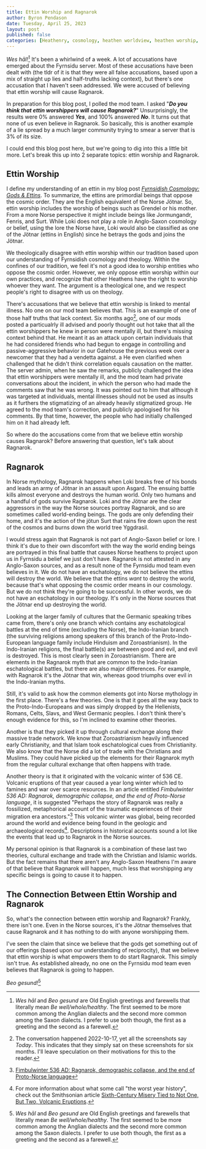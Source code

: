 ```yaml
---
title: Ettin Worship and Ragnarok
author: Byron Pendason
date: Tuesday, April 25, 2023
layout: post
published: false
categories: [Heathenry, cosmology, heathen worldview, heathen worship, lgbt, myths, rants, reconstruction, updates]
---
```


*Wes hāl!*[^1] It's been a whirlwind of a week. A lot of accusations have emerged about the Fyrnsidu server. Most of these accusations have been dealt with (the tldr of it is that they were all false accusations, based upon a mix of straight up lies and half-truths lacking context), but there's one accusation that I haven't seen addressed. We were accused of believing that ettin worship will cause Ragnarok.

In preparation for this blog post, I polled the mod team. I asked "***Do you think that ettin worshippers will cause Ragnarok?***" Unsurprisingly, the results were 0% answered ***Yes***, and 100% answered ***No***. It turns out that none of us even believe in Ragnarok. So basically, this is another example of a lie spread by a much larger community trying to smear a server that is 3% of its size.

I could end this blog post here, but we're going to dig into this a little bit more. Let's break this up into 2 separate topics: ettin worship and Ragnarok.

## Ettin Worship

I define my understanding of an ettin in my blog post *[Fyrnsidish Cosmology: Gods & Ettins](2022/05/05/fyrnsidic-cosmology-gods-ettins)*. To summarize, the ettins are primordial beings that oppose the cosmic order. They are the English equivalent of the Norse Jötnar. So, ettin worship includes the worship of beings such as Grendel or his mother. From a more Norse perspective it might include beings like Jormungandr, Fenris, and Surt. While Loki does not play a role in Anglo-Saxon cosmology or belief, using the lore the Norse have, Loki would also be classified as one of the Jötnar (ettins in English) since he betrays the gods and joins the Jötnar.

We theologically disagree with ettin worship within our tradition based upon our understanding of Fyrnsidish cosmology and theology. Within the confines of our tradition, we feel it's not a good idea to worship entities who oppose the cosmic order. However, we only oppose ettin worship within our own practices, and recognize that other Heathens have the right to worship whoever they want. The argument is a theological one, and we respect people's right to disagree with us on theology.

There's accusations that we believe that ettin worship is linked to mental illness. No one on our mod team believes that. This is an example of one of those half truths that lack context. Six months ago[^4], one of our mods posted a particualrly ill advised and poorly thought out hot take that all the ettin worshippers he knew in person were mentally ill, but there's missing context behind that. He meant it as an attack upon certain individuals that he had considered friends who had begun to engage in controlling and passive-aggressive behavior in our Gatehouse the previous week over a newcomer that they had a vendetta against. a He even clarified when challenged that he didn't think correlation equals causation on the matter. The server admin, when he saw the remarks, publicly challenged the idea that ettin worshippers were mentally ill, and the mod team had private conversations about the incident, in which the person who had made the comments saw that he was wrong. It was pointed out to him that although it was targeted at individuals, mental illnesses should not be used as insults as it furthers the stigmatizing of an already heavily stigmatized group. He agreed to the mod team's correction, and publicly apologised for his comments. By that time, however, the people who had initially challenged him on it had already left.

So where do the accusations come from that we believe ettin worship causes Ragnarok? Before answering that question, let's talk about Ragnarok.

## Ragnarok

In Norse mythology, Ragnarok happens when Loki breaks free of his bonds and leads an army of Jötnar in an assault upon Asgard. The ensuing battle kills almost everyone and destroys the human world. Only two humans and a handful of gods survive Ragnarok. Loki and the Jötnar are the clear aggressors in the way the Norse sources portray Ragnarok, and so are sometimes called world-ending beings. The gods are only defending their home, and it's the action of the jötun Surt that rains fire down upon the rest of the cosmos and burns down the world tree Yggdrasil.

I would stress again that Ragnarok is not part of Anglo-Saxon belief or lore. I think it's due to their own discomfort with the way the world ending beings are portrayed in this final battle that causes Norse heathens to project upon us in Fyrnsidu a belief we just don't have. Ragnarok is not attested in any Anglo-Saxon sources, and as a result none of the Fyrnsidu mod team even believes in it. We do not have an eschatology, we do not believe the ettins will destroy the world. We believe that the ettins *want* to destroy the world, because that's what opposing the cosmic order means in our cosmology. But we do not think they're going to be successful. In other words, we do not have an eschatology in our theology. It's only in the Norse sources that the Jötnar end up destroying the world.

Looking at the larger family of cultures that the Germanic speaking tribes came from, there's only one branch which contains any eschatological battles at the end of time (excluding the Norse), the Indo-Iranian branch (the surviving religions among speakers of this branch of the Proto-Indo-European language family include Hinduism and Zoroastrianism). In the Indo-Iranian religions, the final battle(s) are between good and evil, and evil is destroyed. This is most clearly seen in Zoroastrianism. There are elements in the Ragnarok myth that are common to the Indo-Iranian eschatological battles, but there are also major differences. For example, with Ragnarok it's the Jötnar that win, whereas good triumphs over evil in the Indo-Iranian myths.

Still, it's valid to ask how the common elements got into Norse mythology in the first place. There's a few theories. One is that it goes all the way back to the Proto-Indo-Europeans and was simply dropped by the Hellenists, Romans, Celts, Slavs, and West Germanic peoples. I don't think there's enough evidence for this, so I'm inclined to examine other theories.

Another is that they picked it up through cultural exchange along their massive trade network. We know that Zoroastrianism heavily influenced early Christianity, and that Islam took eschatological cues from Christianity. We also know that the Norse did a lot of trade with the Christians and Muslims. They could have picked up the elements for their Ragnarok myth from the regular cultural exchange that often happens with trade.

Another theory is that it originated with the volcanic winter of 536 CE. Volcanic eruptions of that year caused a year long winter which led to famines and war over scarce resources. In an article entitled *Fimbulwinter 536 AD: Ragnarok, demographic collapse, and the end of Proto-Norse language*, it is suggested "Perhaps the story of Ragnarok was really a fossilized, metaphorical account of the traumatic experiences of their migration era ancestors."[^3] This volcanic winter was global, being recorded around the world and evidence being found in the geologic and archaeological records[^2]. Descriptions in historical accounts sound a lot like the events that lead up to Ragnarok in the Norse sources.

My personal opinion is that Ragnarok is a combination of these last two theories, cultural exchange and trade with the Christian and Islamic worlds. But the fact remains that there aren't any Anglo-Saxon Heathens I'm aware of that believe that Ragnarok will happen, much less that worshipping any specific beings is going to cause it to happen.

## The Connection Between Ettin Worship and Ragnarok

So, what's the connection between ettin worship and Ragnarok? Frankly, there isn't one. Even in the Norse sources, it's the Jötnar themselves that cause Ragnarok and it has nothing to do with anyone worshipping them.

I've seen the claim that since we believe that the gods get something out of our offerings (based upon our understanding of reciprocity), that we believe that ettin worship is what empowers them to do start Ragnarok. This simply isn't true. As established already, no one on the Fyrnsidu mod team even believes that Ragnarok is going to happen.

*Beo gesund!*[^1]

[^1]: *Wes hāl* and *Beo gesund* are Old English greetings and farewells that literally mean *Be well/whole/healthy*. The first seemed to be more common among the Anglian dialects and the second more common among the Saxon dialects. I prefer to use both though, the first as a greeting and the second as a farewell.

[^2]: For more information about what some call "the worst year  history", check out the Smithsonian article [Sixth-Century Misery Tied to Not One, But Two, Volcanic Eruptions](https://www.smithsonianmag.com/science-nature/sixth-century-misery-tied-not-one-two-volcanic-eruptions-180955858/).

[^3]: [Fimbulwinter 536 AD: Ragnarok, demographic collapse, and the end of Proto-Norse language](https://www.brutenorse.com/blog/2017/06/fimbulwinter-536-ad-ragnarok-as.html) 

[^4]: The conversation happened 2022-10-17, yet all the screenshots say *Today*. This indicates that they simply sat on these screenshots for six months. I'll leave speculation on their motivations for this to the reader.

